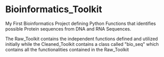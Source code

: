 # Bioinformatics_Toolkit
My First Bioinformatics Project defining Python Functions that identifies possible Protein sequences from DNA and RNA Sequences.

The Raw_Toolkit contains the independent functions defined and utilized initially while the Cleaned_Toolkit contains a class called "bio_seq" which contains all the functionalities contained in the Raw_Toolkit

